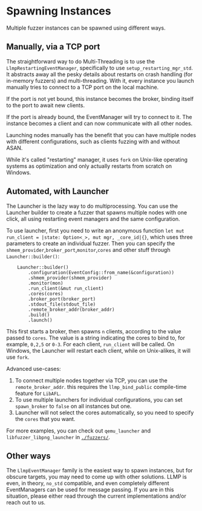 # Spawning Instances

Multiple fuzzer instances can be spawned using different ways.

## Manually, via a TCP port

The straightforward way to do Multi-Threading is to use the `LlmpRestartingEventManager`, specifically to use `setup_restarting_mgr_std`.
It abstracts away all the pesky details about restarts on crash handling (for in-memory fuzzers) and multi-threading.
With it, every instance you launch manually tries to connect to a TCP port on the local machine.

If the port is not yet bound, this instance becomes the broker, binding itself to the port to await new clients.

If the port is already bound, the EventManager will try to connect to it.
The instance becomes a client and can now communicate with all other nodes.

Launching nodes manually has the benefit that you can have multiple nodes with different configurations, such as clients fuzzing with and without ASAN.

While it's called "restarting" manager, it uses `fork` on Unix-like operating systems as optimization and only actually restarts from scratch on Windows.


## Automated, with Launcher

The Launcher is the lazy way to do multiprocessing.
You can use the Launcher builder to create a fuzzer that spawns multiple nodes with one click, all using restarting event managers and the same configuration.

To use launcher, first you need to write an anonymous function `let mut run_client = |state: Option<_>, mut mgr, _core_id|{}`, which uses three parameters to create an individual fuzzer. Then you can specify the `shmem_provider`,`broker_port`,`monitor`,`cores` and other stuff through `Launcher::builder()`:

```rust,ignore
    Launcher::builder()
        .configuration(EventConfig::from_name(&configuration))
        .shmem_provider(shmem_provider)
        .monitor(mon)
        .run_client(&mut run_client)
        .cores(cores)
        .broker_port(broker_port)
        .stdout_file(stdout_file)
        .remote_broker_addr(broker_addr)
        .build()
        .launch()
```

This first starts a broker, then spawns `n` clients, according to the value passed to `cores`.
The value is a string indicating the cores to bind to, for example, `0,2,5` or `0-3`.
For each client, `run_client` will be called.
On Windows, the Launcher will restart each client, while on Unix-alikes, it will use `fork`.

Advanced use-cases:

1. To connect multiple nodes together via TCP, you can use the `remote_broker_addr`. this requires the `llmp_bind_public` compile-time feature for `LibAFL`.
2. To use multiple launchers for individual configurations, you can set `spawn_broker` to `false` on all instances but one.
3. Launcher will not select the cores automatically, so you need to specify the `cores` that you want.

For more examples, you can check out `qemu_launcher` and `libfuzzer_libpng_launcher` in [`./fuzzers/`](https://github.com/AFLplusplus/LibAFL/tree/main/fuzzers).

## Other ways

The `LlmpEventManager` family is the easiest way to spawn instances, but for obscure targets, you may need to come up with other solutions.
LLMP is even, in theory, `no_std` compatible, and even completely different EventManagers can be used for message passing.
If you are in this situation, please either read through the current implementations and/or reach out to us.
